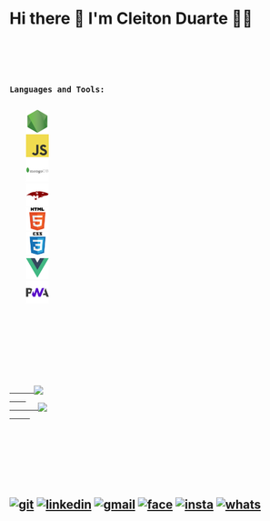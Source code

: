 # Hi there 👋 I'm Cleiton Duarte 👨‍💻
<code>
 <div style="margin-bottom:20px">
    <h3>Languages and Tools:</h3>
    <img height="40" src="https://raw.githubusercontent.com/github/explore/80688e429a7d4ef2fca1e82350fe8e3517d3494d/topics/nodejs/nodejs.png">
    <img height="40" src="https://raw.githubusercontent.com/github/explore/80688e429a7d4ef2fca1e82350fe8e3517d3494d/topics/javascript/javascript.png"> 
    <img height="40" src="https://raw.githubusercontent.com/github/explore/80688e429a7d4ef2fca1e82350fe8e3517d3494d/topics/mongodb/mongodb.png">
    <img height="40" src="https://raw.githubusercontent.com/github/explore/80688e429a7d4ef2fca1e82350fe8e3517d3494d/topics/mongoose/mongoose.png">    
    <img height="40" src="https://raw.githubusercontent.com/github/explore/80688e429a7d4ef2fca1e82350fe8e3517d3494d/topics/html/html.png">
    <img height="40" src="https://raw.githubusercontent.com/github/explore/80688e429a7d4ef2fca1e82350fe8e3517d3494d/topics/css/css.png">
    <img height="40" src="https://raw.githubusercontent.com/github/explore/80688e429a7d4ef2fca1e82350fe8e3517d3494d/topics/vue/vue.png">        
    <img height="40" src="https://raw.githubusercontent.com/github/explore/80688e429a7d4ef2fca1e82350fe8e3517d3494d/topics/pwa/pwa.png"> 
    <br/>
  </div>

  <div>
    <a href="https://github.com/cleitonduartee">
      <img align="center" src="https://github-readme-stats.anuraghazra1.vercel.app/api?username=cleitonduartee&show_icons=true&include_all_commits=true&theme=vue-dark"
    </a>
    <a href="https://github.com/cleitonduartee">
       <img align="center" src="https://github-readme-stats.anuraghazra1.vercel.app/api/top-langs/?username=cleitonduartee&layout=compact&langs_count=8&theme=vue-dark"/>
     </a>
  </div>
  <div>
     
  </div>
</code>


[![git](https://img.shields.io/badge/-Github-000?style=for-the-badge&logo=Github)](https://github.com/cleitonduartee)
[![linkedin](https://img.shields.io/badge/-LinkedIn-blue?style=for-the-badge&logo=Linkedin)](https://www.linkedin.com/in/cleiton-duarte-goncalves-384903178/)
[![gmail](https://img.shields.io/badge/-Gmail-c14438?style=for-the-badge&logo=Gmail&logoColor=white)](mailto:cleitonduarte2021@gmail.com)
[![face](https://img.shields.io/badge/-Facebook-blue?style=for-the-badge&logo=Facebook&logoColor=white)](https://www.facebook.com/CleitonDuarteGoncalves)
[![insta](https://img.shields.io/badge/-Instagram-E4405F?style=for-the-badge&logo=instagram&logoColor=white)](https://www.instagram.com/cleitonn_duarte/)
[![whats](https://img.shields.io/badge/-Whatsapp-4CA143?style=for-the-badge&logo=whatsapp&logoColor=white)](https://api.whatsapp.com/send?phone=55+67+991568155)
---
<!--[![GitHub watchers](https://img.shields.io/github/watchers/cleitonduartee/cleitonduartee?color=gree&label=Visits)](https://github.com/cleitonduartee)-->
